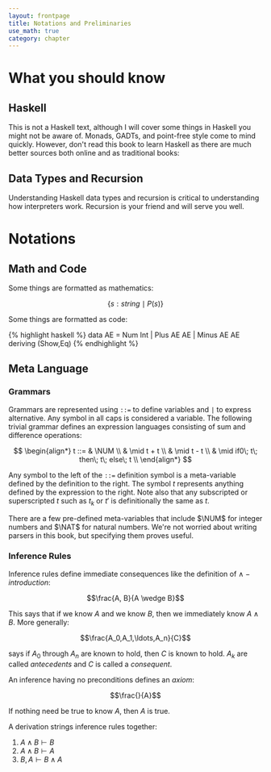 ```yaml
---
layout: frontpage
title: Notations and Preliminaries
use_math: true
category: chapter
---
```

$$
\newcommand\calc{\mathsf{calc}\;}
\newcommand\parse{\mathsf{parse}\;}
\newcommand\typeof{\mathsf{typeof}\;}
\newcommand\interp{\mathsf{interp}\;}
\newcommand\eval{\mathsf{calc}\;}
\newcommand\NUM{\mathsf{NUM}\;}
\newcommand\NAT{\mathsf{NAT}\;}
$$


# What you should know

## Haskell

This is not a Haskell text, although I will cover some things in Haskell you might not be aware of.  Monads, GADTs, and point-free style come to mind quickly.  However, don't read this book to learn Haskell as there are much better sources both online and as traditional books:

## Data Types and Recursion

Understanding Haskell data types and recursion is critical to understanding how interpreters work.  Recursion is your friend and will serve you well.

# Notations

## Math and Code

Some things are formatted as mathematics:

$$\{s:string\mid P(s)\}$$

Some things are formatted as code:

{% highlight haskell %}
data AE = Num Int
        | Plus AE AE
        | Minus AE AE
          deriving (Show,Eq)
{% endhighlight %}

## Meta Language

### Grammars

Grammars are represented using `::=` to define variables and `|` to express alternative.  Any symbol in all caps is considered a variable.  The following trivial grammar defines an expression languages consisting of sum and difference operations:

$$
\begin{align*}
t ::= & \NUM \\
      & \mid t + t \\
      & \mid t - t \\
      & \mid if0\; t\; then\; t\; else\; t \\
\end{align*}
$$

Any symbol to the left of the `::=` definition symbol is a meta-variable defined by the definition to the right.  The symbol $t$ represents anything defined by the expression to the right.  Note also that any subscripted or superscripted $t$ such as $t_k$ or $t'$ is definitionally the same as $t$.

There are a few pre-defined meta-variables that include $\NUM$ for integer numbers and $\NAT$ for natural numbers.  We're not worried about writing parsers in this book, but specifying them proves useful.

### Inference Rules

Inference rules define immediate consequences like the definition of $\wedge-introduction$:

$$\frac{A, B}{A \wedge B}$$

This says that if we know $A$ and we know $B$, then we immediately know $A \wedge B$.  More generally:

$$\frac{A_0,A_1,\ldots,A_n}{C}$$

says if $A_0$ through $A_n$ are known to hold, then $C$ is known to hold.  $A_k$ are called _antecedents_ and $C$ is called a _consequent_.

An inference having no preconditions defines an _axiom_:

$$\frac{}{A}$$

If nothing need be true to know $A$, then $A$ is true.

A derivation strings inference rules together:

1. $A \wedge B \vdash B$
2. $A \wedge B \vdash A$
3. $B, A \vdash B \wedge A$
